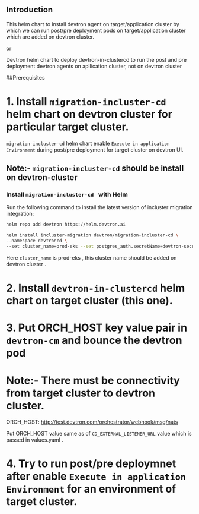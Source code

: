 ## Introduction

This helm chart to install devtron agent on target/application cluster by which we can run post/pre deployment pods on target/application cluster which are added on devtron cluster.

or 

Devtron helm chart to deploy devtron-in-clustercd to run the post and pre deployment devtron agents on apllication cluster, not on devtron cluster

##Prerequisites

# 1. Install `migration-incluster-cd` helm chart on devtron cluster for particular target cluster.


`migration-incluster-cd` helm chart enable `Execute in application Environment` during post/pre deployment for target cluster on devtron UI.

## Note:- `migration-incluster-cd` should be install on devtron-cluster

### Install `migration-incluster-cd ` with Helm 

Run the following command to install the latest version of incluster migration integration:

```bash
helm repo add devtron https://helm.devtron.ai 

helm install incluster-migration devtron/migration-incluster-cd \
--namespace devtroncd \
--set cluster_name=prod-eks --set postgres_auth.secretName=devtron-secret
```

Here `cluster_name` is prod-eks , this cluster name should be added on devtron cluster .

# 2. Install `devtron-in-clustercd` helm chart on target cluster (this one).

# 3. Put ORCH_HOST key value pair in `devtron-cm` and bounce the devtron pod

# Note:- There must be connectivity from target cluster to devtron cluster.

ORCH_HOST: http://test.devtron.com/orchestrator/webhook/msg/nats

Put ORCH_HOST value same as of `CD_EXTERNAL_LISTENER_URL` value which is passed in values.yaml .

# 4. Try to run post/pre deploymnet after enable `Execute in application Environment` for an environment of target cluster.